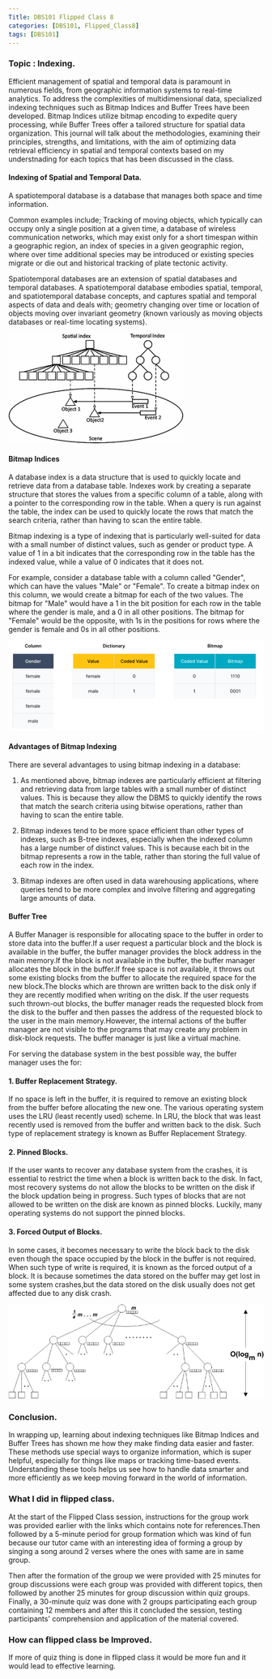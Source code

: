 ```yaml
---
Title: DBS101 Flipped Class 8
categories: [DBS101, Flipped_Class8]
tags: [DBS101]
---
```


### Topic : Indexing.

Efficient management of spatial and temporal data is paramount in numerous fields, from geographic information systems to real-time analytics. To address the complexities of multidimensional data, specialized indexing techniques such as Bitmap Indices and Buffer Trees have been developed. Bitmap Indices utilize bitmap encoding to expedite query processing, while Buffer Trees offer a tailored structure for spatial data organization. This journal will talk about the methodologies, examining their principles, strengths, and limitations, with the aim of optimizing data retrieval efficiency in spatial and temporal contexts based on my understnading for each topics that has been discussed in the class.

#### Indexing of Spatial and Temporal Data.
A spatiotemporal database is a database that manages both space and time information. 

Common examples include; Tracking of moving objects, which typically can occupy only a single position at a given time, a database of wireless communication networks, which may exist only for a short timespan within a geographic region, an index of species in a given geographic region, where over time additional species may be introduced or existing species migrate or die out and historical tracking of plate tectonic activity.

Spatiotemporal databases are an extension of spatial databases and temporal databases. A spatiotemporal database embodies spatial, temporal, and spatiotemporal database concepts, and captures spatial and temporal aspects of data and deals with; geometry changing over time or location of objects moving over invariant geometry (known variously as moving objects databases or real-time locating systems).

![alt text](../spatialandtemporal.png)

#### Bitmap Indices

A database index is a data structure that is used to quickly locate and retrieve data from a database table. Indexes work by creating a separate structure that stores the values from a specific column of a table, along with a pointer to the corresponding row in the table. When a query is run against the table, the index can be used to quickly locate the rows that match the search criteria, rather than having to scan the entire table.

Bitmap indexing is a type of indexing that is particularly well-suited for data with a small number of distinct values, such as gender or product type. A value of 1 in a bit indicates that the corresponding row in the table has the indexed value, while a value of 0 indicates that it does not.

For example, consider a database table with a column called "Gender", which can have the values "Male" or "Female". To create a bitmap index on this column, we would create a bitmap for each of the two values. The bitmap for "Male" would have a 1 in the bit position for each row in the table where the gender is male, and a 0 in all other positions. The bitmap for "Female" would be the opposite, with 1s in the positions for rows where the gender is female and 0s in all other positions.

![alt text](<../Screenshot from 2024-05-11 20-39-53.png>)

#### Advantages of Bitmap Indexing

There are several advantages to using bitmap indexing in a database:

1) As mentioned above, bitmap indexes are particularly efficient at filtering and retrieving data from large tables with a small number of distinct values. This is because they allow the DBMS to quickly identify the rows that match the search criteria using bitwise operations, rather than having to scan the entire table.

2) Bitmap indexes tend to be more space efficient than other types of indexes, such as B-tree indexes, especially when the indexed column has a large number of distinct values. This is because each bit in the bitmap represents a row in the table, rather than storing the full value of each row in the index.

3) Bitmap indexes are often used in data warehousing applications, where queries tend to be more complex and involve filtering and aggregating large amounts of data.

#### Buffer Tree

A Buffer Manager is responsible for allocating space to the buffer in order to store data into the buffer.If a user request a particular block and the block is available in the buffer, the buffer manager provides the block address in the main memory.If the block is not available in the buffer, the buffer manager allocates the block in the buffer.If free space is not available, it throws out some existing blocks from the buffer to allocate the required space for the new block.The blocks which are thrown are written back to the disk only if they are recently modified when writing on the disk.
If the user requests such thrown-out blocks, the buffer manager reads the requested block from the disk to the buffer and then passes the address of the requested block to the user in the main memory.However, the internal actions of the buffer manager are not visible to the programs that may create any problem in disk-block requests. The buffer manager is just like a virtual machine.

For serving the database system in the best possible way, the buffer manager uses the for:

#### 1. Buffer Replacement Strategy.

If no space is left in the buffer, it is required to remove an existing block from the buffer before allocating the new one. The various operating system uses the LRU (least recently used) scheme. In LRU, the block that was least recently used is removed from the buffer and written back to the disk. Such type of replacement strategy is known as Buffer Replacement Strategy.

#### 2. Pinned Blocks.

If the user wants to recover any database system from the crashes, it is essential to restrict the time when a block is written back to the disk. In fact, most recovery systems do not allow the blocks to be written on the disk if the block updation being in progress. Such types of blocks that are not allowed to be written on the disk are known as pinned blocks. Luckily, many operating systems do not support the pinned blocks.

#### 3. Forced Output of Blocks.

In some cases, it becomes necessary to write the block back to the disk even though the space occupied by the block in the buffer is not required. When such type of write is required, it is known as the forced output of a block. It is because sometimes the data stored on the buffer may get lost in some system crashes,but the data stored on the disk usually does not get affected due to any disk crash.

![alt text](../buffer-tree.png)

### Conclusion.

In wrapping up, learning about indexing techniques like Bitmap Indices and Buffer Trees has shown me how they make finding data easier and faster. These methods use special ways to organize information, which is super helpful, especially for things like maps or tracking time-based events. Understanding these tools helps us see how to handle data smarter and more efficiently as we keep moving forward in the world of information.

### What I did in flipped class.

At the start of the Flipped Class session, instructions for the group work was provided earlier with the links which contains note for references.Then followed by a 5-minute period for group formation which was kind of fun because our tutor came with an interesting idea of forming  a group by singing a song around 2 verses where the ones with same are in same group.

 Then after the formation of the group we were provided with 25 minutes for group discussions were each group was provided with different topics, then followed by another 25 minutes for group discussion within quiz groups. Finally, a 30-minute quiz was done with 2 groups participating each group containing 12 members and after this it concluded the session, testing participants' comprehension and application of the material covered.

### How can flipped class be Improved.

If more of quiz thing is done in flipped class it would be more fun and it would lead to effective learning.

